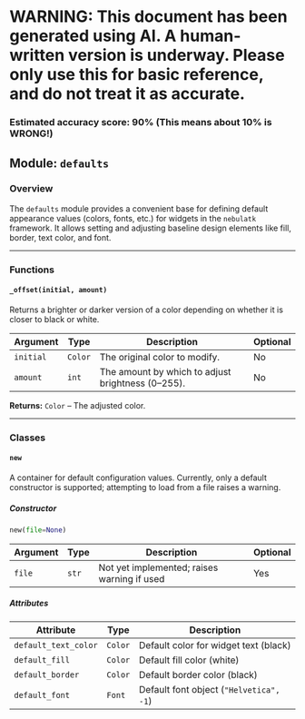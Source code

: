 # WARNING: This document has been generated using AI. A human-written version is underway. Please only use this for basic reference, and do not treat it as accurate.
### Estimated accuracy score: 90% (This means about 10% is WRONG!)

## Module: `defaults`

### Overview

The `defaults` module provides a convenient base for defining default appearance values (colors, fonts, etc.) for widgets in the `nebulatk` framework. It allows setting and adjusting baseline design elements like fill, border, text color, and font.

---

### Functions

#### `_offset(initial, amount)`

Returns a brighter or darker version of a color depending on whether it is closer to black or white.

|Argument|Type|Description|Optional|
|---|---|---|---|
|`initial`|`Color`|The original color to modify.|No|
|`amount`|`int`|The amount by which to adjust brightness (0–255).|No|

**Returns:** `Color` – The adjusted color.

---

### Classes

#### `new`

A container for default configuration values. Currently, only a default constructor is supported; attempting to load from a file raises a warning.

##### Constructor

```python
new(file=None)
```

|Argument|Type|Description|Optional|
|---|---|---|---|
|`file`|`str`|Not yet implemented; raises warning if used|Yes|

##### Attributes

|Attribute|Type|Description|
|---|---|---|
|`default_text_color`|`Color`|Default color for widget text (black)|
|`default_fill`|`Color`|Default fill color (white)|
|`default_border`|`Color`|Default border color (black)|
|`default_font`|`Font`|Default font object (`"Helvetica", -1`)|

